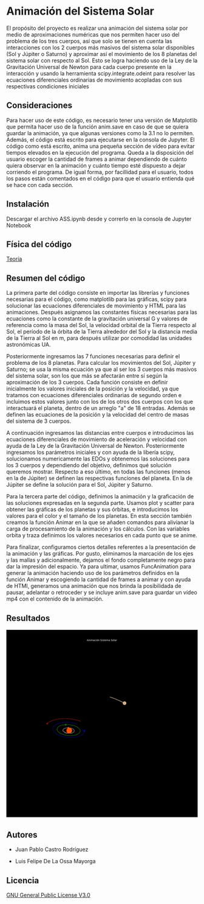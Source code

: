 # Animación del Sistema Solar

El propósito del proyecto es realizar una animación del sistema solar por medio de aproximaciones numéricas que nos permiten hacer uso del problema de los tres cuerpos, así que solo se tienen en cuenta las interacciones con los 2 cuerpos más masivos del sistema solar disponibles (Sol y Júpiter o Saturno) y aproximar así el movimiento de los 8 planetas del sistema solar con respecto al Sol. Esto se logra haciendo uso de la Ley de la Gravitación Universal de Newton para cada cuerpo presente en la interacción y usando la herramienta scipy.integrate.odeint para resolver las ecuaciones diferenciales ordinarias de movimiento acopladas con sus respectivas condiciones iniciales

## Consideraciones

Para hacer uso de este código, es necesario tener una versión de Matplotlib que permita hacer uso de la función anim.save en caso de que se quiera guardar la animación, ya que algunas versiones como la 3.1 no lo permiten. Además, el código está escrito para ejecutarse en la consola de Jupyter. El código como está escrito, anima una pequeña sección de vídeo para evitar tiempos elevados en la ejecución del programa. Queda a la disposición del usuario escoger la cantidad de frames a animar dependiendo de cuánto quiera observar en la animación y cuánto tiempo esté dispuesto a dejar corriendo el programa. De igual forma, por facillidad para el usuario, todos los pasos están comentados en el código para que el usuario entienda qué se hace con cada sección.

## Instalación

Descargar el archivo ASS.ipynb desde y correrlo en la consola de Jupyter Notebook

## Física del código

[Teoría](https://github.com/JuanCastro36/Sistema-Solar/blob/patch-1/Teor%C3%ADa) 

## Resumen del código

La primera parte del código consiste en importar las librerías y funciones necesarias para el código, como matplotlib para las gráficas, scipy para solucionar las ecuaciones diferenciales de movimiento y HTML para las animaciones. Después asignamos las constantes físicas necesarias para las ecuaciones como la constante de la gravitación universal G y valores de referencia como la masa del Sol, la velocidad orbital de la Tierra respecto al Sol, el período de la órbita de la Tierra alrededor del Sol y la distancia media de la Tierra al Sol en m, para después utilizar por comodidad las unidades astronómicas UA.

Posteriormente ingresamos las 7 funciones necesarias para definir el problema de los 8 planetas. Para calcular los movimientos del Sol, Júpiter y Saturno; se usa la misma ecuación ya que al ser los 3 cuerpos más masivos del sistema solar, son los que más se afectarán entre sí según la aproximación de los 3 cuerpos. Cada función consiste en definir inicialmente los valores iniciales de la posición y la velocidad, ya que tratamos con ecuaciones diferenciales ordinarias de segundo orden e incluimos estos valores junto con los de los otros dos cuerpos con los que interactuará el planeta, dentro de un arreglo "a" de 18 entradas. Además se definen las ecuaciones de la posición y la velocidad del centro de masas del sistema de 3 cuerpos.

A continuación ingresamos las distancias entre cuerpos e introducimos las ecuaciones diferenciales de movimiento de aceleración y velocidad con ayuda de la Ley de la Gravitación Universal de Newton. Posteriormente ingresamos los parámetros iniciales y con ayuda de la libería scipy, solucionamos numericamente las EDOs y obtenemos las soluciones para los 3 cuerpos y dependiendo del objetivo, definimos qué solución queremos mostrar. Respecto a eso último, en todas las funciones (menos en la de Júpiter) se definen las respectivas funciones del planeta. En la de Júpiter se define la solución para el Sol, Júpiter y Saturno.

Para la tercera parte del código, definimos la animación y la graficación de las soluciones expresadas en la segunda parte. Usamos plot y scatter para obtener las gráficas de los planetas y sus órbitas, e introducimos los valores para el color y el tamaño de los planetas. En esta sección también creamos la función Animar en la que se añaden comandos para alivianar la carga de procesamiento de la animación y los cálculos. Con las variables orbita y traza definimos los valores necesarios en cada punto que se anime.

Para finalizar, configuramos ciertos detalles referentes a la presentación de la animación y las gráficas. Por gusto, eliminamos la marcación de los ejes y las mallas y adicionalmente, dejamos el fondo completamente negro para dar la impresión del espacio. Ya para ultimar, usamos FuncAnimation para generar la animación haciendo uso de los parámetros definidos en la función Animar y escogiendo la cantidad de frames a animar y con ayuda de HTMl, generamos una animación que nos brinda la posibilidada de pausar, adelantar o retroceder y se incluye anim.save para guardar un vídeo mp4 con el contenido de la animación.

## Resultados

![Animación de Mercurio a Júpiter](AMaJ.PNG)

## Autores

 * Juan Pablo Castro Rodríguez

 * Luis Felipe De La Ossa Mayorga

## Licencia

[GNU General Public License V3.0](https://github.com/JuanCastro36/Sistema-Solar/blob/patch-1/LICENSE)
